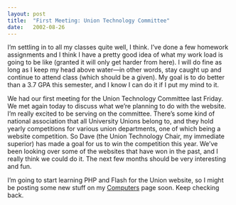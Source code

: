 ```yaml
---
layout: post
title:  "First Meeting: Union Technology Committee"
date:   2002-08-26
---
```


I’m settling in to all my classes quite well, I think. I’ve done a few homework assignments and I think I have a pretty good idea of what my work load is going to be like (granted it will only get harder from here). I will do fine as long as I keep my head above water—in other words, stay caught up and continue to attend class (which should be a given). My goal is to do better than a 3.7 GPA this semester, and I know I can do it if I put my mind to it.

We had our first meeting for the Union Technology Committee last Friday. We met again today to discuss what we’re planning to do with the website. I’m really excited to be serving on the committee. There’s some kind of national association that all University Unions belong to, and they hold yearly competitions for various union departments, one of which being a website competition. So Dave (the Union Technology Chair, my immediate superior) has made a goal for us to win the competition this year. We’ve been looking over some of the websites that have won in the past, and I really think we could do it. The next few months should be very interesting and fun.

I’m going to start learning PHP and Flash for the Union website, so I might be posting some new stuff on my [Computers](/computers) page soon. Keep checking back.